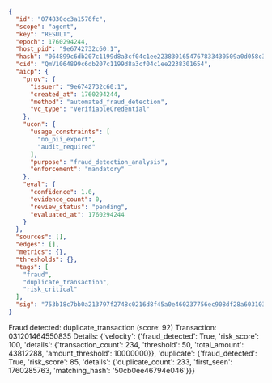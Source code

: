 ```json
{
  "id": "074830cc3a1576fc",
  "scope": "agent",
  "key": "RESULT",
  "epoch": 1760294244,
  "host_pid": "9e6742732c60:1",
  "hash": "064899c6db207c1199d8a3cf04c1ee2238301654767833430509a0d058c32bfd",
  "cid": "QmV1064899c6db207c1199d8a3cf04c1ee2238301654",
  "aicp": {
    "prov": {
      "issuer": "9e6742732c60:1",
      "created_at": 1760294244,
      "method": "automated_fraud_detection",
      "vc_type": "VerifiableCredential"
    },
    "ucon": {
      "usage_constraints": [
        "no_pii_export",
        "audit_required"
      ],
      "purpose": "fraud_detection_analysis",
      "enforcement": "mandatory"
    },
    "eval": {
      "confidence": 1.0,
      "evidence_count": 0,
      "review_status": "pending",
      "evaluated_at": 1760294244
    }
  },
  "sources": [],
  "edges": [],
  "metrics": {},
  "thresholds": {},
  "tags": [
    "fraud",
    "duplicate_transaction",
    "risk_critical"
  ],
  "sig": "753b18c7bb0a213797f2748c0216d8f45a0e460237756ec908df28a603103a60"
}
```

Fraud detected: duplicate_transaction (score: 92)
Transaction: 031201464550835
Details: {'velocity': {'fraud_detected': True, 'risk_score': 100, 'details': {'transaction_count': 234, 'threshold': 50, 'total_amount': 43812288, 'amount_threshold': 10000000}}, 'duplicate': {'fraud_detected': True, 'risk_score': 85, 'details': {'duplicate_count': 233, 'first_seen': 1760285763, 'matching_hash': '50cb0ee46794e046'}}}